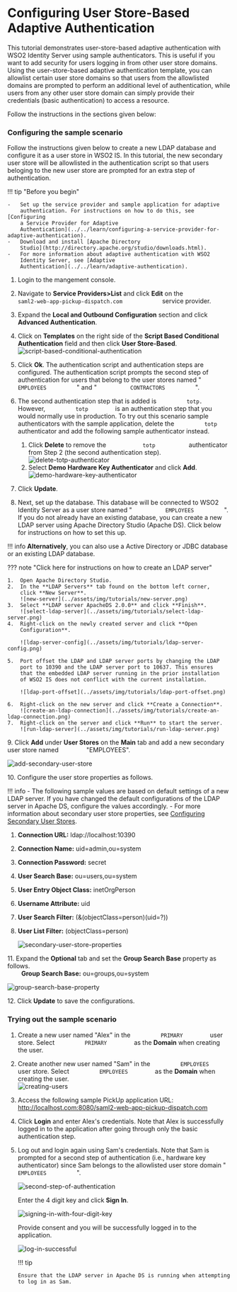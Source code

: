 # Configuring User Store-Based Adaptive Authentication

This tutorial demonstrates user-store-based adaptive authentication with
WSO2 Identity Server using sample authenticators. This is useful if you
want to add security for users logging in from other user store domains.
Using the user-store-based adaptive authentication template, you can
allowlist certain user store domains so that users from the allowlisted
domains are prompted to perform an additional level of authentication,
while users from any other user store domain can simply provide their
credentials (basic authentication) to access a resource.

Follow the instructions in the sections given below:

### Configuring the sample scenario

Follow the instructions given below to create a new LDAP database and
configure it as a user store in WSO2 IS. In this tutorial, the new
secondary user store will be allowlisted in the authentication script so
that users beloging to the new user store are prompted for an extra step
of authentication.

!!! tip "Before you begin"
    
    -   Set up the service provider and sample application for adaptive
        authentication. For instructions on how to do this, see [Configuring
        a Service Provider for Adaptive
        Authentication](../../learn/configuring-a-service-provider-for-adaptive-authentication).
    -   Download and install [Apache Directory
        Studio](http://directory.apache.org/studio/downloads.html).
    -   For more information about adaptive authentication with WSO2
        Identity Server, see [Adaptive
        Authentication](../../learn/adaptive-authentication).
    

1.  Login to the mangement console.

2.  Navigate to **Service Providers\>List** and click **Edit** on the
    `              saml2-web-app-pickup-dispatch.com             `
    service provider.
3.  Expand the **Local and Outbound Configuration** section and click
    **Advanced Authentication**.
4.  Click on **Templates** on the right side of the **Script Based
    Conditional Authentication** field and then click **User
    Store-Based**.  
    ![script-based-conditional-authentication](../assets/img/tutorials/script-based-conditional-authentication.png)
5.  Click **Ok**. The authentication script and authentication steps
    are configured. The authentication script prompts the second step of
    authentication for users that belong to the user stores named "
    `           EMPLOYEES          ` " and "
    `           CONTRACTORS          ` ".

6.  The second authentication step that is added is
    `          totp.         ` However, `          totp         ` is an
    authentication step that you would normally use in production. To
    try out this scenario sample authenticators with the sample
    application, delete the `          totp         ` authenticator and
    add the following sample authenticator instead.
    1.  Click **Delete** to remove the `            totp           `
        authenticator from Step 2 (the second authentication step).  
        ![delete-totp-authenticator](../assets/img/tutorials/delete-totp-authenticator.png)
    2.  Select **Demo Hardware Key Authenticator** and click **Add**.  
        ![demo-hardware-key-authenticator](../assets/img/tutorials/demo-hardware-key-authenticator.png)
7.  Click **Update**.
8.  Next, set up the database. This database will be connected to WSO2
    Identity Server as a user store named "
    `           EMPLOYEES          ` ".  If you do not already have an
    existing database, you can create a new LDAP server using Apache
    Directory Studio (Apache DS). Click below for instructions on how to
    set this up.
    
!!! info
    **Alternatively**, you can also use a Active Directory or JDBC
    database or an existing LDAP database.

??? note "Click here for instructions on how to create an LDAP server" 

	1.  Open Apache Directory Studio.
	2.  In the **LDAP Servers** tab found on the bottom left corner,
		click **New Server**.  
		![new-server](../assets/img/tutorials/new-server.png)
	3.  Select **LDAP server ApacheDS 2.0.0** and click **Finish**.  
		![select-ldap-server](../assets/img/tutorials/select-ldap-server.png)
	4.  Right-click on the newly created server and click **Open
		Configuration**.

		![ldap-server-config](../assets/img/tutorials/ldap-server-config.png)

	5.  Port offset the LDAP and LDAP server ports by changing the LDAP
		port to 10390 and the LDAP server port to 10637. This ensures
		that the embedded LDAP server running in the prior installation
		of WSO2 IS does not conflict with the current installation.

		![ldap-port-offset](../assets/img/tutorials/ldap-port-offset.png)

	6.  Right-click on the new server and click **Create a Connection**.  
		![create-an-ldap-connection](../assets/img/tutorials/create-an-ldap-connection.png)
	7.  Right-click on the server and click **Run** to start the server.
		![run-ldap-server](../assets/img/tutorials/run-ldap-server.png) 

9\. Click **Add** under **User Stores** on the **Main** tab and add a new secondary user store named
&nbsp; &nbsp; &nbsp; &nbsp; &nbsp; &nbsp; &nbsp; &nbsp;"EMPLOYEES". 

![add-secondary-user-store](../assets/img/tutorials/add-secondary-user-store.png)
     
10\. Configure the user store properties as follows. 

!!! info
    -   The following sample values are based on default settings of a
        new LDAP server. If you have changed the default configurations
        of the LDAP server in Apache DS, configure the values
        accordingly.
    -   For more information about secondary user store properties, see
        [Configuring Secondary User
        Stores](../../setup/configuring-secondary-user-stores).

1.  **Connection URL:** ldap://localhost:10390
2.  **Connection Name:** uid=admin,ou=system
3.  **Connection Password:** secret
4.  **User Search Base:** ou=users,ou=system
5.  **User Entry Object Class:** inetOrgPerson
6.  **Username Attribute:** uid
7.  **User Search Filter:** (&(objectClass=person)(uid=?))
8.  **User List Filter:** (objectClass=person) 

	![secondary-user-store-properties](../assets/img/tutorials/secondary-user-store-properties.png) 

11\. Expand the **Optional** tab and set the **Group Search Base** property as follows.  
&nbsp; &nbsp; &nbsp; &nbsp; **Group Search Base:** ou=groups,ou=system  
	
![group-search-base-property](../assets/img/tutorials/group-search-base-property.png)
	
12\. Click **Update** to save the configurations.

### Trying out the sample scenario

1.  Create a new user named "Alex" in the `          PRIMARY         `
    user store. Select `          PRIMARY         ` as the **Domain**
    when creating the user.
2.  Create another new user named "Sam" in the
    `          EMPLOYEES         ` user store. Select
    `          EMPLOYEES         ` as the **Domain** when creating the
    user.  
    ![creating-users](../assets/img/tutorials/creating-users.png)
    
3.  Access the following sample PickUp application URL:
    <http://localhost.com:8080/saml2-web-app-pickup-dispatch.com>
    
4.  Click **Login** and enter Alex's credentials. Note that Alex is
    successfully logged in to the application after going through only
    the basic authentication step.
    
5.  Log out and login again using Sam's credentials. Note that Sam is
    prompted for a second step of authentication (i.e., hardware key
    authenticator) since Sam belongs to the allowlisted user store
    domain " `           EMPLOYEES          ` ".  
    
    ![second-step-of-authentication](../assets/img/tutorials/second-step-of-authentication.png) 
    
    Enter the 4 digit key and click **Sign In**.  
    
    ![signing-in-with-four-digit-key](../assets/img/tutorials/signing-in-with-four-digit-key.png) 
    
    
    Provide consent and you will be successfully logged in to the
    application.  
    
    ![log-in-successful](../assets/img/tutorials/log-in-successful.png)

    !!! tip
    
        Ensure that the LDAP server in Apache DS is running when attempting to log in as Sam.
    